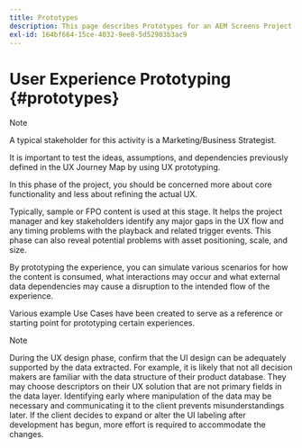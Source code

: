 ```yaml
---
title: Prototypes
description: This page describes Prototypes for an AEM Screens Project
exl-id: 164bf664-15ce-4032-9ee8-5d52903b3ac9
---
```

# User Experience Prototyping {#prototypes}

>[!NOTE]
>
>A typical stakeholder for this activity is a Marketing/Business Strategist.

It is important to test the ideas, assumptions, and dependencies previously defined in the UX Journey Map by using UX prototyping. 

In this phase of the project, you should be concerned more about core functionality and less about refining the actual UX. 

Typically, sample or FPO content is used at this stage. It helps the project manager and key stakeholders identify any major gaps in the UX flow and any timing problems with the playback and related trigger events.
This phase can also reveal potential problems with asset positioning, scale, and size.

By prototyping the experience, you can simulate various scenarios for how the content is consumed, what interactions may occur and what external data dependencies may cause a disruption to the intended flow of the experience.

Various example Use Cases have been created to serve as a reference or starting point for prototyping certain experiences.


>[!NOTE]
> During the UX design phase, confirm that the UI design can be adequately supported by the data extracted.
> For example, it is likely that not all decision makers are familiar with the data structure of their product database. They may choose descriptors on their UX solution that are not primary fields in the data layer. Identifying early where manipulation of the data may be necessary and communicating it to the client prevents misunderstandings later. If the client decides to expand or alter the UI labeling after development has begun, more effort is required to accommodate the changes.
